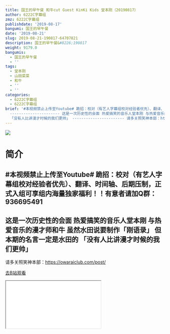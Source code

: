 ```yaml
---
title: 国王的早午餐 和牛cut Guest KinKi Kids 堂本刚（20190817）
author: 6222C字幕组
zmz: 6222C字幕组
publishdate: '2019-08-17'
bangumi: 国王的早午餐
date: '2019-08-21'
slug: 2019-08-21-190817-64707821
description: 国王的早午餐&#8226;190817
weight: 9179.0
bangumis:
  - 国王的早午餐
  - ''
tags:
  - 堂本刚
  - 山田菜菜
  - 和牛
  - ''
  - ''
categories:
  - 6222C字幕组
  - 6222C字幕组
brief: '#本视频禁止上传至Youtube# 跪招：校对（有艺人字幕组校对经验者优先）、翻译、时间轴、后期压制，正式入组可享组内海量独家福利！！有意者请加Q群：936695491
  ---------------------- 这是一次历史性的会面 热爱搞笑的音乐人堂本刚 与热爱音乐的漫才师和牛 虽然水田说要制作「刚语录」 但本期的名言一定是水田的
  「没有人比讲漫才时候的我们更帅」 ----------------------- 请多关照笑神本部：https://owaraiclub.com/post/'
---
```

![](https://raw.githubusercontent.com/tcgriffith/owaraisite/master/static/tmpimg/c56e2f6732c08727075ce056b4f099734e1b2c2c.jpg.480.jpg)
# 简介  
#本视频禁止上传至Youtube#
跪招：校对（有艺人字幕组校对经验者优先）、翻译、时间轴、后期压制，正式入组可享组内海量独家福利！！有意者请加Q群：936695491
----------------------
这是一次历史性的会面
热爱搞笑的音乐人堂本刚
与热爱音乐的漫才师和牛
虽然水田说要制作「刚语录」
但本期的名言一定是水田的
「没有人比讲漫才时候的我们更帅」
-----------------------
请多关照笑神本部：https://owaraiclub.com/post/  

[去B站观看](https://www.bilibili.com/video/av64707821/)
<div class ="resp-container"><iframe class="testiframe" src="//player.bilibili.com/player.html?aid=64707821"", scrolling="no", allowfullscreen="true" > </iframe></div> 
